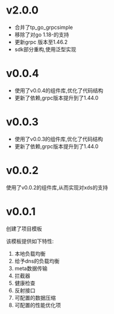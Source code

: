 # v2.0.0

+ 合并了tp_go_grpcsimple
+ 移除了对go 1.18-的支持
+ 更新grpc 版本至1.46.2
+ sdk部分重构,使用泛型实现

# v0.0.4

+ 使用了v0.0.4的组件库,优化了代码结构
+ 更新了依赖,grpc版本提升到了1.44.0

# v0.0.3

+ 使用了v0.0.3的组件库,优化了代码结构
+ 更新了依赖,grpc版本提升到了1.44.0

# v0.0.2

使用了v0.0.2的组件库,从而实现对xds的支持

# v0.0.1

创建了项目模板

该模板提供如下特性:

1. 本地负载均衡
2. 给予dns的负载均衡
3. meta数据传输
4. 拦截器
5. 健康检查
6. 反射接口
7. 可配置的数据压缩
8. 可配置的性能优化项
